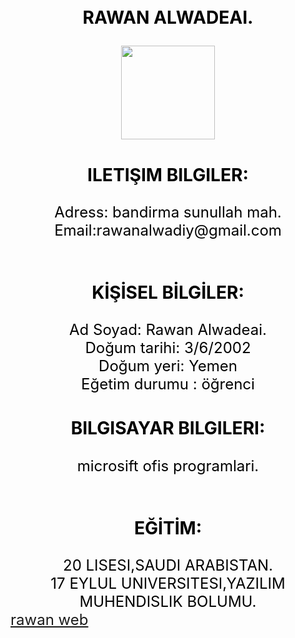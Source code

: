 <html>
<head>
<title> Rawan website </title>
</head>
<body>
<br><br>
<center>
<font face size="5" color="black">
<h3>RAWAN ALWADEAI.<br></h3>
<img src="raw.png.png" height="150px" widht="150px"><br>
<h3>ILETIŞIM BILGILER:</h3>
     Adress: bandirma sunullah mah.<br>
Email:rawanalwadiy@gmail.com<br><br>
<h3>KİŞİSEL BİLGİLER:</h3>
Ad Soyad: Rawan Alwadeai.<br>
Doğum tarihi: 3/6/2002<br>
Doğum yeri: Yemen<br>
Eğetim durumu : öğrenci<br>
<h3>BILGISAYAR BILGILERI:</h3>
microsift ofis programlari.<br><br>
<h3>EĞİTİM:</h3>
 20 LISESI,SAUDI ARABISTAN.<BR>
 17 EYLUL UNIVERSITESI,YAZILIM MUHENDISLIK BOLUMU.<BR>
</center>
<a href="/me.html">rawan web</a><br>


</body>
</html>
